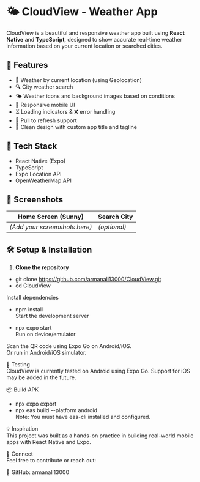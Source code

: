 # 🌤️ CloudView - Weather App

CloudView is a beautiful and responsive weather app built using **React Native** and **TypeScript**, designed to show accurate real-time weather information based on your current location or searched cities.

## 🚀 Features

- 📍 Weather by current location (using Geolocation)
- 🔍 City weather search
- 🌤️ Weather icons and background images based on conditions
- 📱 Responsive mobile UI
- ⏳ Loading indicators & ❌ error handling
- 🧭 Pull to refresh support
- 🎨 Clean design with custom app title and tagline

## 🔧 Tech Stack

- React Native (Expo)
- TypeScript
- Expo Location API
- OpenWeatherMap API

## 📸 Screenshots

| Home Screen (Sunny) | Search City |
|---------------------|-------------|
| *(Add your screenshots here)* | *(optional)* |

## 🛠️ Setup & Installation

1. **Clone the repository**

- git clone https://github.com/armanali13000/CloudView.git <br>
- cd CloudView


Install dependencies
<br>
- npm install <br>
Start the development server

- npx expo start <br>
Run on device/emulator

Scan the QR code using Expo Go on Android/iOS.
<br>
Or run in Android/iOS simulator.

🧪 Testing <br>
CloudView is currently tested on Android using Expo Go. Support for iOS may be added in the future.

📦 Build APK <br>

- npx expo export 
- npx eas build --platform android <br>
Note: You must have eas-cli installed and configured.


💡 Inspiration <br>
This project was built as a hands-on practice in building real-world mobile apps with React Native and Expo.

🤝 Connect <br>
Feel free to contribute or reach out:

🔗 GitHub: armanali13000
